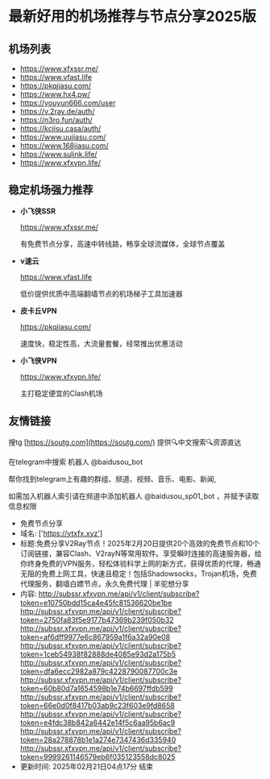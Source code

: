 # 最新好用的机场推荐与节点分享2025版

## 机场列表
* https://www.xfxssr.me/
* https://www.vfast.life
* https://pkqjiasu.com/
* https://www.hx4.pw/ 
* https://youyun666.com/user
* https://v.2ray.de/auth/
* https://n3ro.fun/auth/
* https://kcjisu.casa/auth/
* https://www.uujiasu.com/
* https://www.168jiasu.com/
* https://www.sulink.life/
* https://www.xfxvpn.life/

## 稳定机场强力推荐

+ **小飞侠SSR**
  
   https://www.xfxssr.me/
   
   有免费节点分享，高速中转线路，畅享全球流媒体，全球节点覆盖
   
+ **v速云**
  
   https://www.vfast.life
   
   低价提供优质中高端翻墙节点的机场梯子工具加速器
   
+ **皮卡丘VPN**
  
   https://pkqjiasu.com/
   
   速度快，稳定性高，大流量套餐，经常推出优惠活动
   
+ **小飞侠VPN**
  
   https://www.xfxvpn.life/
   
   主打稳定便宜的Clash机场

## 友情链接

搜tg [https://soutg.com](https://soutg.com/) 提供🔍中文搜索🔍资源直达

在telegram中搜索 机器人 @baidusou_bot

帮你找到telegram上有趣的群组、频道、视频、音乐、电影、新闻,

如需加入机器人索引请在频道中添加机器人 @baidusou_sp01_bot ，并赋予读取信息权限

- 免费节点分享 
- 域名: ['https://ytxfx.xyz'] 
- 标题:免费分享V2Ray节点！2025年2月20日提供20个高效的免费节点和10个订阅链接，兼容Clash、V2rayN等常用软件。享受瞬时连接的高速服务器，给你终身免费的VPN服务，轻松体验科学上网的新方式，获得优质的代理，畅通无阻的免费上网工具，快速且稳定！包括Shadowsocks，Trojan机场，免费代理服务，翻墙白嫖节点，永久免费代理  |  羊驼想分享 
- 内容: 
http://subssr.xfxvpn.me/api/v1/client/subscribe?token=e10750bdd15ca4e45fc81536620be1be
http://subssr.xfxvpn.me/api/v1/client/subscribe?token=2750fa83f5e9177b47369b239f050b32
http://subssr.xfxvpn.me/api/v1/client/subscribe?token=af6dff9977e6c867959a1f6a32a90e08
http://subssr.xfxvpn.me/api/v1/client/subscribe?token=1ceb54938f82888de4085e93d2a175b5
http://subssr.xfxvpn.me/api/v1/client/subscribe?token=dfa6ecc2982a879c4228790087700c3e
http://subssr.xfxvpn.me/api/v1/client/subscribe?token=60b80d7a1654598b1e74b6697ffdb599
http://subssr.xfxvpn.me/api/v1/client/subscribe?token=66e0d0f8417b03ab9c23f603e9fd8658
http://subssr.xfxvpn.me/api/v1/client/subscribe?token=e4fdc38b842a6442e14f5c6aa95b6ac9
http://subssr.xfxvpn.me/api/v1/client/subscribe?token=28a278878b1e1a274e7347436d335940
http://subssr.xfxvpn.me/api/v1/client/subscribe?token=9999261146579eb6f035123558dc8025 
- 更新时间: 2025年02月21日04点17分 
结束
